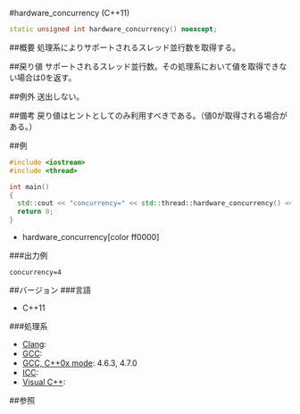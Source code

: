 #hardware_concurrency (C++11)
```cpp
static unsigned int hardware_concurrency() noexcept;
```

##概要
処理系によりサポートされるスレッド並行数を取得する。


##戻り値
サポートされるスレッド並行数。その処理系において値を取得できない場合は0を返す。


##例外
送出しない。


##備考
戻り値はヒントとしてのみ利用すべきである。（値0が取得される場合がある。）


##例
```cpp
#include <iostream>
#include <thread>

int main()
{
  std::cout << "concurrency=" << std::thread::hardware_concurrency() << std::endl;
  return 0;
}
```
* hardware_concurrency[color ff0000]

###出力例
```
concurrency=4
```

##バージョン
###言語
- C++11

###処理系
- [Clang](/implementation.md#clang):
- [GCC](/implementation.md#gcc):
- [GCC, C++0x mode](/implementation.md#gcc): 4.6.3, 4.7.0
- [ICC](/implementation.md#icc):
- [Visual C++](/implementation.md#visual_cpp):

##参照

